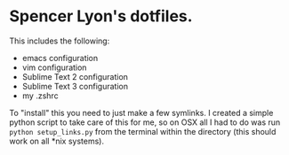 # Spencer Lyon's dotfiles.

This includes the following:

- emacs configuration
- vim configuration
- Sublime Text 2 configuration
- Sublime Text 3 configuration
- my .zshrc

To "install" this you need to just make a few symlinks. I created a simple python script to take care of this for me, so on OSX all I had to do was run ``python setup_links.py`` from the terminal within the directory (this should work on all *nix systems).





